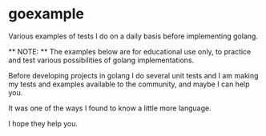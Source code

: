 # goexample
Various examples of tests I do on a daily basis before implementing golang.

** NOTE: ** The examples below are for educational use only, to practice and test various possibilities of golang implementations.

Before developing projects in golang I do several unit tests and I am making my tests and examples available to the community, and maybe I can help you.

It was one of the ways I found to know a little more language.

I hope they help you.
